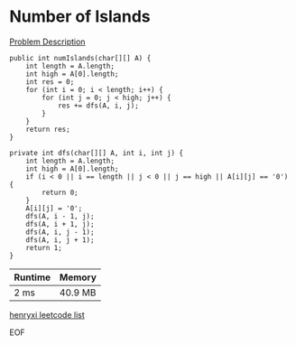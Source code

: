 # Number of Islands
[Problem Description](https://leetcode.com/problems/number-of-islands/)

```
public int numIslands(char[][] A) {
    int length = A.length;
    int high = A[0].length;
    int res = 0;
    for (int i = 0; i < length; i++) {
        for (int j = 0; j < high; j++) {
            res += dfs(A, i, j);
        }
    }
    return res;
}

private int dfs(char[][] A, int i, int j) {
    int length = A.length;
    int high = A[0].length;
    if (i < 0 || i == length || j < 0 || j == high || A[i][j] == '0') {
        return 0;
    }
    A[i][j] = '0';
    dfs(A, i - 1, j);
    dfs(A, i + 1, j);
    dfs(A, i, j - 1);
    dfs(A, i, j + 1);
    return 1;
}
```

| Runtime       | Memory     | 
| :------------- | :---------- |
| 2 ms | 40.9 MB	   |


[henryxi leetcode list](http://www.henryxi.com/leetcode)

EOF